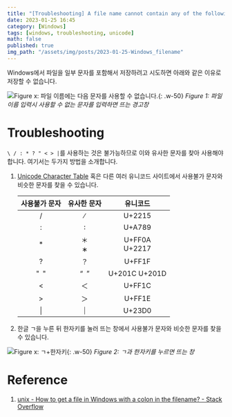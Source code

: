 ```yaml
---
title: "[Troubleshooting] A file name cannot contain any of the following characters"
date: 2023-01-25 16:45
category: [Windows]
tags: [windows, troubleshooting, unicode]
math: false
published: true
img_path: "/assets/img/posts/2023-01-25-Windows_filename"
---
```


Windows에서 파일을 일부 문자를 포함해서 저장하려고 시도하면 아래와 같은 이유로 저장할 수 없습니다.

![Figure x: 파일 이름에는 다음 문자를 사용할 수 없습니다.](파일_이름에는_다음_문자를_사용할_수_없습니다.png){: .w-50}
*Figure 1: 파일 이름 입력시 사용할 수 없는 문자를 입력하면 뜨는 경고창*

# Troubleshooting

`\ / : * ? " < > |`를 사용하는 것은 불가능하므로 이와 유사한 문자를 찾아 사용해야 합니다. 여기서는 두가지 방법을 소개합니다.

1. [Unicode Character Table](https://unicode-table.com) 혹은 다른 여러 유니코드 사이트에서 사용불가 문자와 비슷한 문자를 찾을 수 있습니다.

    |사용불가 문자|유사한 문자|유니코드
    |:-----------:|:----------:|:-------:
    |/ |∕|U+2215
    |: |꞉|U+A789
    |*|＊<br> ∗|U+FF0A <br> U+2217
    |? |？|U+FF1F
    |" "|“ ”|U+201C U+201D
    |< |＜|U+FF1C
    |\>|＞|U+FF1E
    |\||⏐|U+23D0

2. 한글 ㄱ을 누른 뒤 한자키를 눌러 뜨는 창에서 사용불가 문자와 비슷한 문자를 찾을 수 있습니다.

![Figure x: ㄱ+한자키](ㄱ+한자키.png){: .w-50}
*Figure 2: ㄱ과 한자키를 누르면 뜨는 창*

# Reference

1. [unix - How to get a file in Windows with a colon in the filename? - Stack Overflow](https://stackoverflow.com/questions/10386344/how-to-get-a-file-in-windows-with-a-colon-in-the-filename)